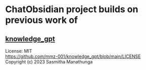 # ChatObsidian project builds on previous work of

## [knowledge_gpt](https://github.com/mmz-001/knowledge_gpt)  
License: MIT  
https://github.com/mmz-001/knowledge_gpt/blob/main/LICENSE  
Copyright (c) 2023 Sasmitha Manathunga  

